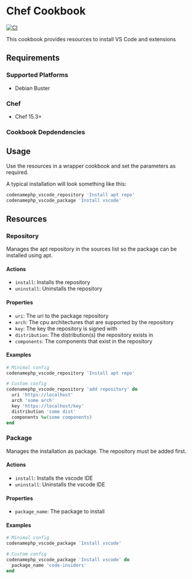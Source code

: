 # Chef Cookbook
[![CI](https://github.com/codenamephp/chef.cookbook.vscode/actions/workflows/ci.yml/badge.svg)](https://github.com/codenamephp/chef.cookbook.vscode/actions/workflows/ci.yml)

This cookbook provides resources to install VS Code and extensions

## Requirements

### Supported Platforms

- Debian Buster

### Chef

- Chef 15.3+

### Cookbook Depdendencies

## Usage

Use the resources in a wrapper cookbook and set the parameters as required.

A typical installation will look something like this:

```ruby
codenamephp_vscode_repository 'Install apt repo'
codenamephp_vscode_package 'Install vscode'
```

## Resources

### Repository
Manages the apt repository in the sources list so the package can be installed using apt.

#### Actions
- `install`: Installs the repository
- `uninstall`: Uninstalls the repository

#### Properties
- `uri`: The uri to the package repository
- `arch`: The cpu architectures that are supported by the repository
- `key`: The key the repository is signed with
- `distribution`: The distribution(s) the repository exists in
- `components`: The components that exist in the repository

#### Examples
```ruby
# Minimal config
codenamephp_vscode_repository 'Install apt repo'

# Custom config
codenamephp_vscode_repository 'add repository' do
  uri 'https://localhost'
  arch 'some arch'
  key 'https://localhost/key'
  distribution 'some dist'
  components %w(some components)
end
```
### Package
Manages the installation as package. The repository must be added first.

#### Actions
- `install`: Installs the vscode IDE
- `uninstall`: Uninstalls the vscode IDE

#### Properties
- `package_name`: The package to install

#### Examples
```ruby
# Minimal config
codenamephp_vscode_package 'Install vscode'

# Custom config
codenamephp_vscode_package 'Install vscode' do
  package_name 'code-insiders'
end
```
